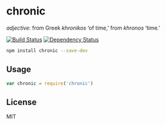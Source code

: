 # chronic 

*adjective*: from Greek *khronikos* ‘of time,’ from *khronos* ‘time.’

[![Build Status](https://img.shields.io/travis/codingalchemy/chronic.svg?style=flat-square)](https://travis-ci.org/codingalchemy/chronic)
[![Dependency Status](https://img.shields.io/david/codingalchemy/chronic.svg?style=flat-square)](https://david-dm.org/codingalchemy/chronic)

```bash
npm install chronic --save-dev
```

## Usage

``` js
var chronic = require('chronic')
```

## License

MIT